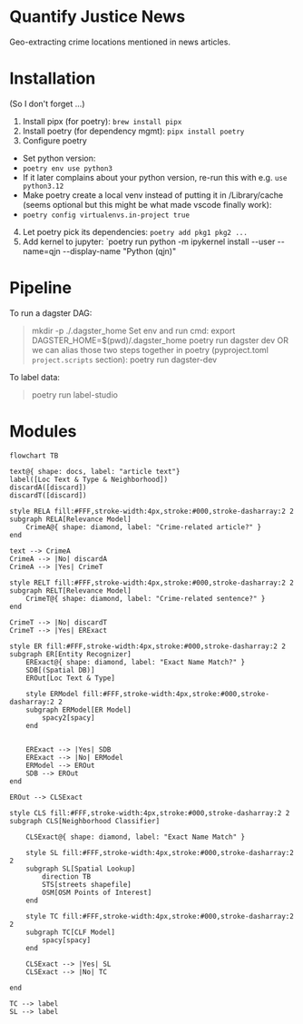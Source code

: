 # Quantify Justice News

Geo-extracting crime locations mentioned in news articles.

# Installation

(So I don't forget ...)

1. Install pipx (for poetry): `brew install pipx`
2. Install poetry (for dependency mgmt): `pipx install poetry`
3. Configure poetry
- Set python version:
- `poetry env use python3` 
-  If it later complains about your python version, re-run this with e.g. `use python3.12`
-  Make poetry create a local venv instead of putting it in /Library/cache (seems optional but this might be what made vscode finally work):
- `poetry config virtualenvs.in-project true`
4. Let poetry pick its dependencies: `poetry add pkg1 pkg2 ...`
5. Add kernel to jupyter: `poetry run python -m ipykernel install --user --name=qjn --display-name "Python (qjn)"

# Pipeline

To run a dagster DAG:
> mkdir -p ./.dagster_home
Set env and run cmd:
> export DAGSTER_HOME=$(pwd)/.dagster_home
> poetry run dagster dev
OR we can alias those two steps together in poetry (pyproject.toml `project.scripts` section):
> poetry run dagster-dev

To label data:
> poetry run label-studio

# Modules

```mermaid
flowchart TB

text@{ shape: docs, label: "article text"}
label([Loc Text & Type & Neighborhood])
discardA([discard])
discardT([discard])

style RELA fill:#FFF,stroke-width:4px,stroke:#000,stroke-dasharray:2 2
subgraph RELA[Relevance Model]
    CrimeA@{ shape: diamond, label: "Crime-related article?" }
end

text --> CrimeA
CrimeA --> |No| discardA
CrimeA --> |Yes| CrimeT

style RELT fill:#FFF,stroke-width:4px,stroke:#000,stroke-dasharray:2 2
subgraph RELT[Relevance Model]
    CrimeT@{ shape: diamond, label: "Crime-related sentence?" }
end

CrimeT --> |No| discardT
CrimeT --> |Yes| ERExact

style ER fill:#FFF,stroke-width:4px,stroke:#000,stroke-dasharray:2 2
subgraph ER[Entity Recognizer]
    ERExact@{ shape: diamond, label: "Exact Name Match?" }
    SDB[(Spatial DB)]
    EROut[Loc Text & Type]

    style ERModel fill:#FFF,stroke-width:4px,stroke:#000,stroke-dasharray:2 2
    subgraph ERModel[ER Model]
        spacy2[spacy]
    end


    ERExact --> |Yes| SDB
    ERExact --> |No| ERModel
    ERModel --> EROut
    SDB --> EROut
end

EROut --> CLSExact

style CLS fill:#FFF,stroke-width:4px,stroke:#000,stroke-dasharray:2 2
subgraph CLS[Neighborhood Classifier]
    
    CLSExact@{ shape: diamond, label: "Exact Name Match" }
    
    style SL fill:#FFF,stroke-width:4px,stroke:#000,stroke-dasharray:2 2
    subgraph SL[Spatial Lookup]
        direction TB
        STS[streets shapefile]
        OSM[OSM Points of Interest]
    end

    style TC fill:#FFF,stroke-width:4px,stroke:#000,stroke-dasharray:2 2
    subgraph TC[CLF Model]
        spacy[spacy]
    end

    CLSExact --> |Yes| SL
    CLSExact --> |No| TC

end

TC --> label
SL --> label

```

<!-- # Project Structure

```
project/
├── data/
│   ├── raw/
│   │   ├── articles/
│   │   │   └── (input text files)
│   │   ├── shapefiles/
│   │   │   └── streets/
│   │   │       └── (streets shapefile files)
│   │   └── osm/
│   │       └── (OSM Points of Interest files)
│   ├── processed/
│   │   ├── spatial_db/
│   │   │   └── (spatial database files, e.g., GeoJSON, SQLite)
│   │   ├── er_model/
│   │   │   └── (saved spacy model files)
│   │   └── clf_model/
│   │       └── (saved spacy model files)
├── models/
│   ├── entity_recognizer/
│   │   ├── (saved ER model files)
│   └── neighborhood_classifier/
│       ├── (saved CLF model files)
├── scripts/
│   ├── entity_recognizer.py
│   ├── neighborhood_classifier.py
│   ├── spatial_db_builder.py
│   ├── data_processor.py
│   ├── main.py
├── notebooks/
│   ├── data_exploration.ipynb
│   ├── model_training_er.ipynb
│   ├── model_training_clf.ipynb
├── requirements.txt
├── README.md
```

# Project Structure Dagster

```
project/
├── data/
│   ├── raw/
│   │   ├── articles/
│   │   │   └── (input text files)
│   │   ├── shapefiles/
│   │   │   └── streets/
│   │   │       └── (streets shapefile files)
│   │   └── osm/
│   │       └── (OSM Points of Interest files)
│   ├── processed/
│   │   ├── spatial_db/
│   │   │   └── (spatial database files, e.g., GeoJSON, SQLite)
│   │   ├── er_model/
│   │   │   └── (saved spacy model files)
│   │   └── clf_model/
│   │       └── (saved spacy model files)
├── models/
│   ├── entity_recognizer/
│   │   ├── (saved ER model files)
│   └── neighborhood_classifier/
│       ├── (saved CLF model files)
├── pipelines/
│   ├── spatial_db_pipeline.py
│   ├── er_pipeline.py
│   ├── clf_pipeline.py
│   ├── full_pipeline.py
├── resources/
│   ├── spatial_db_resource.py
│   ├── er_model_resource.py
│   ├── clf_model_resource.py
│   ├── data_paths.py
├── scripts/
│   ├── entity_recognizer.py (may be refactored into Dagster ops)
│   ├── neighborhood_classifier.py (may be refactored into Dagster ops)
│   ├── spatial_db_builder.py (may be refactored into Dagster ops)
│   ├── data_processor.py (may be refactored into Dagster ops)
│   ├── main.py (Dagster CLI entry point)
├── notebooks/
│   ├── data_exploration.ipynb
│   ├── model_training_er.ipynb
│   ├── model_training_clf.ipynb
├── requirements.txt
├── pyproject.toml (for build/dependency management)
├── dagster.yaml (Dagster configuration)
├── README.md
```
 -->
